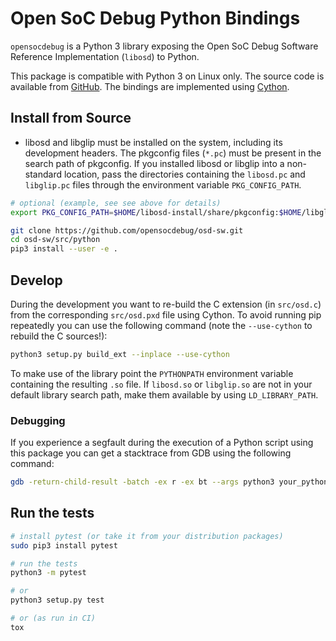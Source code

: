# Open SoC Debug Python Bindings

`opensocdebug` is a Python 3 library exposing the Open SoC Debug Software Reference Implementation (`libosd`) to Python.

This package is compatible with Python 3 on Linux only.
The source code is available from [GitHub](https://github.com/opensocdebug/osd-sw/tree/master/src/python).
The bindings are implemented using [Cython](http://cython.org/).

## Install from Source

- libosd and libglip must be installed on the system, including its development headers.
  The pkgconfig files (`*.pc`) must be present in the search path of pkgconfig.
  If you installed libosd or libglip into a non-standard location, pass the directories containing the `libosd.pc` and `libglip.pc` files through the environment variable `PKG_CONFIG_PATH`.

```sh
# optional (example, see see above for details)
export PKG_CONFIG_PATH=$HOME/libosd-install/share/pkgconfig:$HOME/libglip-install/lib/pkgconfig:$PKG_CONFIG_PATH

git clone https://github.com/opensocdebug/osd-sw.git
cd osd-sw/src/python
pip3 install --user -e .
```

## Develop

During the development you want to re-build the C extension (in `src/osd.c`) from the corresponding `src/osd.pxd` file using Cython.
To avoid running pip repeatedly you can use the following command (note the `--use-cython` to rebuild the C sources!):

```sh
python3 setup.py build_ext --inplace --use-cython
```

To make use of the library point the `PYTHONPATH` environment variable containing the resulting `.so` file.
If `libosd.so` or `libglip.so` are not in your default library search path, make them available by using `LD_LIBRARY_PATH`.

### Debugging
If you experience a segfault during the execution of a Python script using this package you can get a stacktrace from GDB using the following command:

```sh
gdb -return-child-result -batch -ex r -ex bt --args python3 your_python_code.py
```

## Run the tests

```sh
# install pytest (or take it from your distribution packages)
sudo pip3 install pytest

# run the tests
python3 -m pytest

# or
python3 setup.py test

# or (as run in CI)
tox
```

